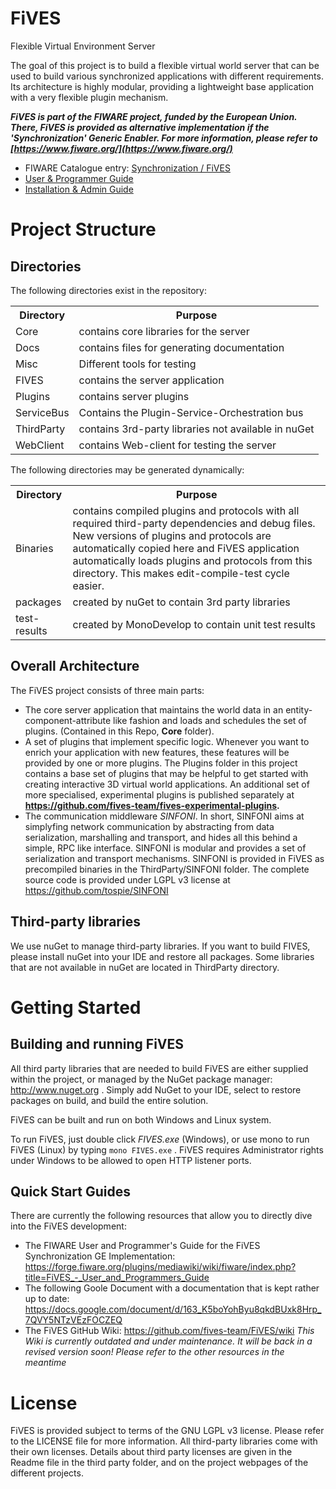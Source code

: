 # FiVES

Flexible Virtual Environment Server

The goal of this project is to build a flexible virtual world server that can be used to build various synchronized applications with different requirements. Its architecture is highly modular, providing a lightweight base application with a very flexible plugin mechanism.

__*FiVES is part of the FIWARE project, funded by the European Union. There, FiVES is provided as alternative implementation if the 'Synchronization' Generic Enabler. For more information, please refer to [https://www.fiware.org/](https://www.fiware.org/)*__

* FIWARE Catalogue entry: [Synchronization / FiVES](http://catalogue.fiware.org/enablers/synchronization-fives)
* [User & Programmer Guide](user_guide.md)
* [Installation & Admin Guide](install_guide.md)

# Project Structure

## Directories

The following directories exist in the repository:

<table>
  <tr>
    <th>Directory</th>
    <th>Purpose</th>
  </tr>
  <tr>
    <td>Core</td>
    <td>contains core libraries for the server</td>
  </tr>
  <tr>
    <td>Docs</td>
    <td>contains files for generating documentation</td>
  </tr>
    <tr>
    <td>Misc</td>
    <td>Different tools for testing</td>
  </tr>
  <tr>
    <td>FIVES</td>
    <td>contains the server application</td>
  </tr>
  <tr>
    <td>Plugins</td>
    <td>contains server plugins</td>
  </tr>
  <tr>
    <td>ServiceBus</td>
    <td>Contains the Plugin-Service-Orchestration bus</td>
  </tr>
  <tr>
    <td>ThirdParty</td>
    <td>contains 3rd-party libraries not available in nuGet</td>
  </tr>
  <tr>
    <td>WebClient</td>
    <td>contains Web-client for testing the server</td>
  </tr>
</table>

The following directories may be generated dynamically:

<table>
  <tr>
    <th>Directory</th>
    <th>Purpose</th>
  </tr>
  <tr>
    <td>Binaries</td>
    <td>
      contains compiled plugins and protocols with all required third-party
      dependencies and debug files. New versions of plugins and protocols are
      automatically copied here and FiVES application automatically loads
      plugins and protocols from this directory. This makes edit-compile-test
      cycle easier.
    </td>
  </tr>
  <tr>
    <td>packages</td>
    <td>created by nuGet to contain 3rd party libraries</td>
  </tr>
  <tr>
    <td>test-results</td>
    <td>created by MonoDevelop to contain unit test results</td>
  </tr>
</table>

## Overall Architecture

The FiVES project consists of three main parts:

* The core server application that maintains the world data in an entity-component-attribute like fashion and loads and schedules the set of plugins. (Contained in this Repo, __Core__ folder).
* A set of plugins that implement specific logic. Whenever you want to enrich your application with new features, these features will be provided by one or more plugins. The Plugins folder in this project contains a base set of plugins that may be helpful to get started with creating interactive 3D virtual world applications. An additional set of more specialised, experimental plugins is published separately at __https://github.com/fives-team/fives-experimental-plugins.__
* The communication middleware _SINFONI_. In short, SINFONI aims at simplyfing network communication by abstracting from data serialization, marshalling and transport, and hides all this behind a simple, RPC like interface. SINFONI is modular and provides a set of serialization and transport mechanisms. SINFONI is provided in FiVES as precompiled binaries in the ThirdParty/SINFONI folder. The complete source code is provided under LGPL v3 license at https://github.com/tospie/SINFONI
 
## Third-party libraries

We use nuGet to manage third-party libraries. If you want to build FIVES, please
install nuGet into your IDE and restore all packages. Some libraries that are
not available in nuGet are located in ThirdParty directory.

# Getting Started

## Building and running FiVES

All third party libraries that are needed to build FiVES are either supplied within the project, or managed by the NuGet package manager: http://www.nuget.org . Simply add NuGet to your IDE, select to restore packages on build, and build the entire solution.

FiVES can be built and run on both Windows and Linux system.

To run FiVES, just double click _FIVES.exe_ (Windows), or use mono to run FiVES (Linux) by typing `mono FIVES.exe` .
FiVES requires Administrator rights under Windows to be allowed to open HTTP listener ports.

## Quick Start Guides

There are currently the following resources that allow you to directly dive into the FiVES development:

* The FIWARE User and Programmer's Guide for the FiVES Synchronization GE Implementation: https://forge.fiware.org/plugins/mediawiki/wiki/fiware/index.php?title=FiVES_-_User_and_Programmers_Guide
* The following Goole Document with a documentation that is kept rather up to date: https://docs.google.com/document/d/163_K5boYohByu8qkdBUxk8Hrp_7QVY5NTzVEzFOCZEQ
* The FiVES GitHub Wiki: https://github.com/fives-team/FiVES/wiki _This Wiki is currently outdated and under maintenance. It will be back in a revised version soon! Please refer to the other resources in the meantime_

# License

FiVES is provided subject to terms of the GNU LGPL v3 license. Please refer to the LICENSE file for more information. All third-party libraries come with their own licenses. Details about third party licenses are given in the Readme file in the third party folder, and on the project webpages of the different projects.
